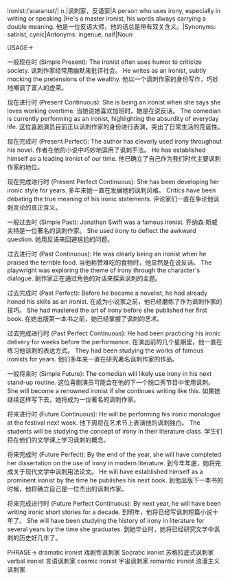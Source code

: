ironist:/ˈaɪərənɪst/| n.|讽刺家，反语家|A person who uses irony, especially in writing or speaking.|He's a master ironist, his words always carrying a double meaning. 他是一位反语大师，他的话总是带有双关含义。|Synonyms: satirist, cynic|Antonyms: ingenue, naif|Noun

USAGE->

一般现在时 (Simple Present):
The ironist often uses humor to criticize society.  讽刺作家经常用幽默来批评社会。
He writes as an ironist, subtly mocking the pretensions of the wealthy. 他以一个讽刺作家的身份写作，巧妙地嘲讽了富人的虚荣。

现在进行时 (Present Continuous):
She is being an ironist when she says she loves working overtime. 当她说她喜欢加班时，她是在说反话。
The comedian is currently performing as an ironist, highlighting the absurdity of everyday life.  这位喜剧演员目前正以讽刺作家的身份进行表演，突出了日常生活的荒诞性。


现在完成时 (Present Perfect):
The author has cleverly used irony throughout his novel.  作者在他的小说中巧妙地运用了讽刺手法。
He has established himself as a leading ironist of our time. 他已确立了自己作为我们时代主要讽刺作家的地位。

现在完成进行时 (Present Perfect Continuous):
She has been developing her ironic style for years. 多年来她一直在发展她的讽刺风格。
Critics have been debating the true meaning of his ironic statements.  评论家们一直在争论他讽刺言论的真正含义。

一般过去时 (Simple Past):
Jonathan Swift was a famous ironist.  乔纳森·斯威夫特是一位著名的讽刺作家。
She used irony to deflect the awkward question. 她用反语来回避尴尬的问题。

过去进行时 (Past Continuous):
He was clearly being an ironist when he praised the terrible food.  当他称赞难吃的食物时，他显然是在说反话。
The playwright was exploring the theme of irony through the character's dialogue.  剧作家正在通过角色的对话来探索讽刺的主题。

过去完成时 (Past Perfect):
Before he became a novelist, he had already honed his skills as an ironist. 在成为小说家之前，他已经磨练了作为讽刺作家的技巧。
She had mastered the art of irony before she published her first book. 在她出版第一本书之前，她已经掌握了讽刺的艺术。


过去完成进行时 (Past Perfect Continuous):
He had been practicing his ironic delivery for weeks before the performance. 在演出前的几个星期里，他一直在练习他讽刺的表达方式。
They had been studying the works of famous ironists for years.  他们多年来一直在研究著名讽刺作家的作品。

一般将来时 (Simple Future):
The comedian will likely use irony in his next stand-up routine.  这位喜剧演员可能会在他的下一个脱口秀节目中使用讽刺。
She will become a renowned ironist if she continues writing like this. 如果她继续这样写下去，她将成为一位著名的讽刺作家。


将来进行时 (Future Continuous):
He will be performing his ironic monologue at the festival next week.  他下周将在艺术节上表演他的讽刺独白。
The students will be studying the concept of irony in their literature class. 学生们将在他们的文学课上学习讽刺的概念。


将来完成时 (Future Perfect):
By the end of the year, she will have completed her dissertation on the use of irony in modern literature. 到今年年底，她将完成关于现代文学中讽刺用法论文。
He will have established himself as a prominent ironist by the time he publishes his next book.  到他出版下一本书的时候，他将确立自己是一位杰出的讽刺作家。

将来完成进行时 (Future Perfect Continuous):
By next year, he will have been writing ironic short stories for a decade. 到明年，他将已经写讽刺短篇小说十年了。
She will have been studying the history of irony in literature for several years by the time she graduates. 到她毕业时，她将已经研究文学中讽刺的历史好几年了。


PHRASE->
dramatic ironist 戏剧性讽刺家
Socratic ironist 苏格拉底式讽刺家
verbal ironist 言语讽刺家
cosmic ironist 宇宙讽刺家
romantic ironist 浪漫主义讽刺家
